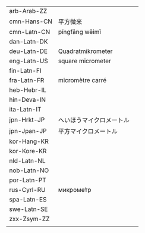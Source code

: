 | | | |
|-|-|-|
| arb-Arab-ZZ |  |  |
| cmn-Hans-CN | 平方微米 |  |
| cmn-Latn-CN | píngfāng wēimǐ |  |
| dan-Latn-DK |  |  |
| deu-Latn-DE | Quadratmikrometer |  |
| eng-Latn-US | square micrometer |  |
| fin-Latn-FI |  |  |
| fra-Latn-FR | micromètre carré |  |
| heb-Hebr-IL |  |  |
| hin-Deva-IN |  |  |
| ita-Latn-IT |  |  |
| jpn-Hrkt-JP | へいほうマイクロメートル |  |
| jpn-Jpan-JP | 平方マイクロメートル |  |
| kor-Hang-KR |  |  |
| kor-Kore-KR |  |  |
| nld-Latn-NL |  |  |
| nob-Latn-NO |  |  |
| por-Latn-PT |  |  |
| rus-Cyrl-RU | микроме́тр |  |
| spa-Latn-ES |  |  |
| swe-Latn-SE |  |  |
| zxx-Zsym-ZZ |  |  |
|  |  |  |
